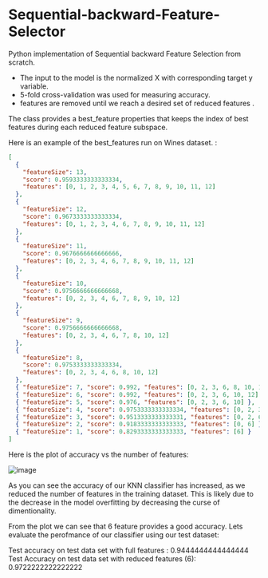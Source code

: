 # Sequential-backward-Feature-Selector
Python implementation of Sequential backward Feature Selection from scratch.


* The input to the model is the normalized X with corresponding target y variable.
* 5-fold cross-validation was used for measuring accuracy.
* features are removed until we reach a desired set of reduced features .

The class provides a best_feature properties that keeps the index of best features during 
each reduced feature subspace. 

Here is an example of the best_features run on Wines dataset. :

```json
[
  {
    "featureSize": 13,
    "score": 0.9593333333333334,
    "features": [0, 1, 2, 3, 4, 5, 6, 7, 8, 9, 10, 11, 12]
  },
  {
    "featureSize": 12,
    "score": 0.9673333333333334,
    "features": [0, 1, 2, 3, 4, 6, 7, 8, 9, 10, 11, 12]
  },
  {
    "featureSize": 11,
    "score": 0.9676666666666666,
    "features": [0, 2, 3, 4, 6, 7, 8, 9, 10, 11, 12]
  },
  {
    "featureSize": 10,
    "score": 0.9756666666666668,
    "features": [0, 2, 3, 4, 6, 7, 8, 9, 10, 12]
  },
  {
    "featureSize": 9,
    "score": 0.9756666666666668,
    "features": [0, 2, 3, 4, 6, 7, 8, 10, 12]
  },
  {
    "featureSize": 8,
    "score": 0.9753333333333334,
    "features": [0, 2, 3, 4, 6, 8, 10, 12]
  },
  { "featureSize": 7, "score": 0.992, "features": [0, 2, 3, 6, 8, 10, 12] },
  { "featureSize": 6, "score": 0.992, "features": [0, 2, 3, 6, 10, 12] },
  { "featureSize": 5, "score": 0.976, "features": [0, 2, 3, 6, 10] },
  { "featureSize": 4, "score": 0.9753333333333334, "features": [0, 2, 3, 6] },
  { "featureSize": 3, "score": 0.9513333333333331, "features": [0, 2, 6] },
  { "featureSize": 2, "score": 0.9183333333333333, "features": [0, 6] },
  { "featureSize": 1, "score": 0.8293333333333333, "features": [6] }
]

```

Here is the plot of accuracy vs the number of features:

![image](https://user-images.githubusercontent.com/32692718/81483705-5eb69980-91fd-11ea-9ed0-9c1e213e8662.png)

As you can see the accuracy  of our KNN classifier has increased, as we reduced the number of features in the training dataset. This is likely due to the decrease in the model overfitting by decreasing the curse of dimentionality.

From the plot we can see that 6 feature provides a good accuracy. Lets evaluate the perofmance of our classifier using our test dataset: 

Test accuracy on test data set with full features : 0.9444444444444444
Test Accuracy on test data set with reduced features (6): 0.9722222222222222
